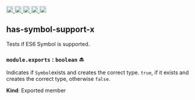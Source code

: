 <a href="https://travis-ci.org/Xotic750/has-symbol-support-x"
  title="Travis status">
<img
  src="https://travis-ci.org/Xotic750/has-symbol-support-x.svg?branch=master"
  alt="Travis status" height="18">
</a>
<a href="https://david-dm.org/Xotic750/has-symbol-support-x"
  title="Dependency status">
<img src="https://david-dm.org/Xotic750/has-symbol-support-x/status.svg"
  alt="Dependency status" height="18"/>
</a>
<a
  href="https://david-dm.org/Xotic750/has-symbol-support-x?type=dev"
  title="devDependency status">
<img src="https://david-dm.org/Xotic750/has-symbol-support-x/dev-status.svg"
  alt="devDependency status" height="18"/>
</a>
<a href="https://badge.fury.io/js/has-symbol-support-x"
  title="npm version">
<img src="https://badge.fury.io/js/has-symbol-support-x.svg"
  alt="npm version" height="18">
</a>
<a href="https://www.jsdelivr.com/package/npm/has-symbol-support-x"
  title="jsDelivr hits">
<img src="https://data.jsdelivr.com/v1/package/npm/has-symbol-support-x/badge?style=rounded"
  alt="jsDelivr hits" height="18">
</a>

<a name="module_has-symbol-support-x"></a>

## has-symbol-support-x

Tests if ES6 Symbol is supported.

<a name="exp_module_has-symbol-support-x--module.exports"></a>

### `module.exports` : <code>boolean</code> ⏏

Indicates if `Symbol`exists and creates the correct type.
`true`, if it exists and creates the correct type, otherwise `false`.

**Kind**: Exported member
